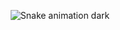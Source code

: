 <p align="center">
  <img src="https://github.com/sabrinaoliveira/sabrinaoliveira/blob/output/github-contribution-grid-snake-dark.svg?palette=github-dark" alt="Snake animation dark" />
</p>
